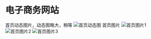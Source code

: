 # 电子商务网站
首页动态图片，动态图略大，稍等
![首页动态图](https://github.com/PowerDos/Mall/tree/master/img/index.git)
首页图片
![首页图片1](http://i.imgur.com/3sasNkh.png)
![首页图片2](http://i.imgur.com/W4vF01o.png)
![首页图片3](http://i.imgur.com/pyaKpiH.png)
